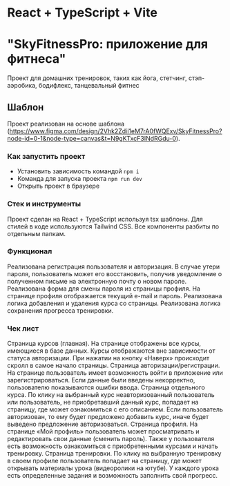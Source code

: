 # React + TypeScript + Vite

 # "SkyFitnessPro: приложение для фитнеса"

Проект для домашних тренировок, таких как йога, стетчинг, стэп-аэробика, бодифлекс, танцевальный фитнес

## Шаблон

Проект реализован на основе шаблона (https://www.figma.com/design/2Vhk2Zdii1eM7rA0fWQExv/SkyFitnessPro?node-id=0-1&node-type=canvas&t=N9gKTxcF3INdRGdu-0).

### Как запустить проект

- Установить зависимость командой `npm i`
- Команда для запуска проекта `npm run dev`
- Открыть проект в браузере

### Стек и инструменты

Проект сделан на React + TypeScript используя tsx шаблоны.
Для стилей в коде используются Tailwind CSS.
Все компоненты разбиты по отдельным папкам.

### Функционал

Реализована регистрация пользователя и авторизация. В случае утери пароля, пользователь может его восстановить, получив уведомление о полученном письме на электронную почту о новом пароле.
Реализована форма для смены пароля из страницы профиля. На странице профиля отображается текущий e-mail и пароль.
Реализована логика добавления и удаления курса со страницы.
Реализована логика сохранения прогресса тренировки.



### Чек лист

Страница курсов (главная).
   На странице отображены все курсы, имеющиеся в базе данных. Курсы отображаются вне зависимости от статуса авторизации. При нажатии на кнопку «Наверх» происходит скролл в самое начало страницы.
Страница авторизации/регистрации.
   На странице пользователь имеет возможность войти в приложение или зарегистрироваться. Если данные были введены некорректно, пользователю показываются ошибки ввода.
Страница отдельного курса.
   По клику на выбранный курс неавторизованный пользователь или пользователь, не приобретавший данный курс, попадает на страницу, где может ознакомиться с его описанием. Если пользователь авторизован, то ему будет предложено добавить курс, иначе будет выведено предложение авторизоваться.
Страница профиля.
   На странице «Мой профиль» пользователь может просматривать и редактировать свои данные (сменить пароль). Также у пользователя есть возможность ознакомиться с приобретенными курсами и начать тренировку.
Страница тренировки.
По клику на выбранную тренировку в своем профиле пользователь попадает на страницу, где может открывать материалы урока (видеоролики на ютубе). У каждого урока есть определенные задания и возможность заполнить свой прогресс.
